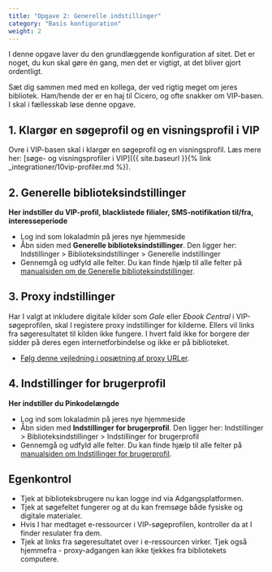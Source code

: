 ```yaml
---
title: "Opgave 2: Generelle indstillinger"
category: "Basis konfiguration"
weight: 2
---
```


I denne opgave laver du den grundlæggende konfiguration af sitet. Det er noget, du kun skal gøre én gang, men det er vigtigt, at det bliver gjort ordentligt. 

Sæt dig sammen med med en kollega, der ved rigtig meget om jeres bibliotek. Ham/hende der er en haj til Cicero, og ofte snakker om VIP-basen.
I skal i fællesskab løse denne opgave.

## 1. Klargør en søgeprofil og en visningsprofil i VIP
Ovre i VIP-basen skal i klargør en søgeprofil og en visningsprofil. Læs mere her: [søge- og visningsprofiler i VIP]({{ site.baseurl }}{% link _integrationer/10vip-profiler.md %}).

## 2. Generelle biblioteksindstillinger
**Her indstiller du VIP-profil, blacklistede filialer, SMS-notifikation til/fra, interesseperiode**

- Log ind som lokaladmin på jeres nye hjemmeside
- Åbn siden med **Generelle biblioteksindstillinger**. Den ligger her: Indstillinger > Biblioteksindstillinger > Generelle indstillinger
- Gennemgå og udfyld alle felter. Du kan finde hjælp til alle felter på [manualsiden om de Generelle biblioteksindstillinger](https://danskernesdigitalebibliotek.github.io/folkebibliotekernes_cms_manual/main/konfiguration/generelle-indstillinger/).

## 3. Proxy indstillinger
Har I valgt at inkludere digitale kilder som *Gale* eller *Ebook Central* i VIP-søgeprofilen, skal I registere proxy indstillinger for kilderne. 
Ellers vil links fra søgeresultatet til kilden ikke fungere. I hvert fald ikke for borgere der sidder på deres egen internetforbindelse og ikke er på biblioteket.
- [Følg denne vejledning i opsætning af proxy URLer](https://www.folkebibliotekernescms.dk/main/konfiguration/url-proxy-indstillinger/).

## 4. Indstillinger for brugerprofil
**Her indstiller du Pinkodelængde**
- Log ind som lokaladmin på jeres nye hjemmeside
- Åbn siden med **Indstillinger for brugerprofil**. Den ligger her: Indstillinger > Biblioteksindstillinger > Indstillinger for brugerprofil
- Gennemgå og udfyld alle felter. Du kan finde hjælp til alle felter på [manualsiden om Indstillinger for brugerprofil](https://danskernesdigitalebibliotek.github.io/folkebibliotekernes_cms_manual/main/konfiguration/indstillinger-for-brugerprofil/).

## Egenkontrol
- Tjek at biblioteksbrugere nu kan logge ind via Adgangsplatformen.
- Tjek at søgefeltet fungerer og at du kan fremsøge både fysiske og digitale materialer.
- Hvis I har medtaget e-ressourcer i VIP-søgeprofilen, kontroller da at I finder resulater fra dem.
- Tjek at links fra søgeresultatet over i e-ressourcen virker. Tjek også hjemmefra - proxy-adgangen kan ikke tjekkes fra bibliotekets computere.
